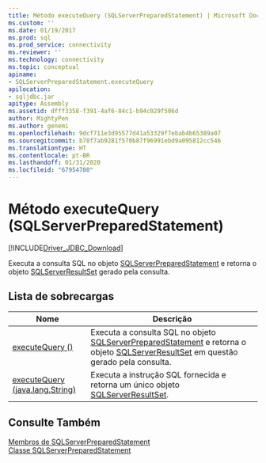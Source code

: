 ```yaml
---
title: Método executeQuery (SQLServerPreparedStatement) | Microsoft Docs
ms.custom: ''
ms.date: 01/19/2017
ms.prod: sql
ms.prod_service: connectivity
ms.reviewer: ''
ms.technology: connectivity
ms.topic: conceptual
apiname:
- SQLServerPreparedStatement.executeQuery
apilocation:
- sqljdbc.jar
apitype: Assembly
ms.assetid: dfff3358-f391-4af6-84c1-b94c029f506d
author: MightyPen
ms.author: genemi
ms.openlocfilehash: 9dcf711e3d95577d41a53329f7ebab4b65389a07
ms.sourcegitcommit: b78f7ab9281f570b87f96991ebd9a095812cc546
ms.translationtype: HT
ms.contentlocale: pt-BR
ms.lasthandoff: 01/31/2020
ms.locfileid: "67954780"
---
```

# <a name="executequery-method-sqlserverpreparedstatement"></a>Método executeQuery (SQLServerPreparedStatement)
[!INCLUDE[Driver_JDBC_Download](../../../includes/driver_jdbc_download.md)]

  Executa a consulta SQL no objeto [SQLServerPreparedStatement](../../../connect/jdbc/reference/sqlserverpreparedstatement-class.md) e retorna o objeto [SQLServerResultSet](../../../connect/jdbc/reference/sqlserverresultset-class.md) gerado pela consulta.  
  
## <a name="overload-list"></a>Lista de sobrecargas  
  
|Nome|Descrição|  
|----------|-----------------|  
|[executeQuery ()](../../../connect/jdbc/reference/executequery-method.md)|Executa a consulta SQL no objeto [SQLServerPreparedStatement](../../../connect/jdbc/reference/sqlserverpreparedstatement-class.md) e retorna o objeto [SQLServerResultSet](../../../connect/jdbc/reference/sqlserverresultset-class.md) em questão gerado pela consulta.|  
|[executeQuery (java.lang.String)](../../../connect/jdbc/reference/executequery-method-java-lang-string.md)|Executa a instrução SQL fornecida e retorna um único objeto [SQLServerResultSet](../../../connect/jdbc/reference/sqlserverresultset-class.md).|  
  
## <a name="see-also"></a>Consulte Também  
 [Membros de SQLServerPreparedStatement](../../../connect/jdbc/reference/sqlserverpreparedstatement-members.md)   
 [Classe SQLServerPreparedStatement](../../../connect/jdbc/reference/sqlserverpreparedstatement-class.md)  
  
  
